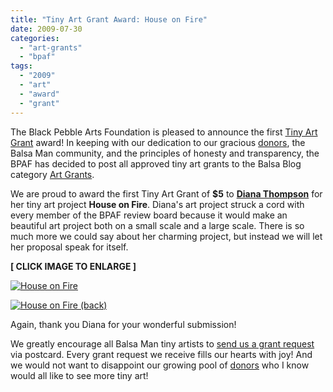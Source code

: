 ```yaml
---
title: "Tiny Art Grant Award: House on Fire"
date: 2009-07-30
categories: 
  - "art-grants"
  - "bpaf"
tags: 
  - "2009"
  - "art"
  - "award"
  - "grant"
---
```


The Black Pebble Arts Foundation is pleased to announce the first [Tiny Art Grant](https://balsaman.org/tiny-art-grants/) award! In keeping with our dedication to our gracious [donors](https://balsaman.org/donate/), the Balsa Man community, and the principles of honesty and transparency, the BPAF has decided to post all approved tiny art grants to the Balsa Blog category [Art Grants](https://balsaman.org/category/art-grants/).

We are proud to award the first Tiny Art Grant of **$5** to [**Diana Thompson**](https://twitter.com/likethegoddess) for her tiny art project **House on Fire**. Diana's art project struck a cord with every member of the BPAF review board because it would make an beautiful art project both on a small scale and a large scale. There is so much more we could say about her charming project, but instead we will let her proposal speak for itself.

**\[ CLICK IMAGE TO ENLARGE \]**

[![House on Fire](/images/Diana-Thompson-front.jpg "House on Fire tiny art grant proposal (front) by Diana Thompson")](https://balsaman.org/wp-content/uploads/2009/07/Diana-Thompson-front.jpg)

[![House on Fire (back)](/images/Diana-Thompson-back.jpg "House on Fire tiny art grant proposal (back) by Diana Thompson")](https://balsaman.org/wp-content/uploads/2009/07/Diana-Thompson-back.jpg)

Again, thank you Diana for your wonderful submission!

We greatly encourage all Balsa Man tiny artists to [send us a grant request](https://balsaman.org/tiny-art-grants/#tinyartgrants) via postcard. Every grant request we receive fills our hearts with joy! And we would not want to disappoint our growing pool of [donors](https://balsaman.org/donate) who I know would all like to see more tiny art!
